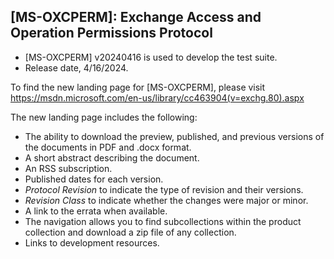 ## [MS-OXCPERM]: Exchange Access and Operation Permissions Protocol
- [MS-OXCPERM] v20240416 is used to develop the test suite. 
- Release date, 4/16/2024.

To find the new landing page for [MS-OXCPERM], please visit https://msdn.microsoft.com/en-us/library/cc463904(v=exchg.80).aspx

The new landing page includes the following:
- The ability to download the preview, published, and previous versions of the documents in PDF and .docx format.
- A short abstract describing the document.
- An RSS subscription.
- Published dates for each version.
- *Protocol Revision* to indicate the type of revision and their versions.
- *Revision Class* to indicate whether the changes were major or minor.
- A link to the errata when available.
- The navigation allows you to find subcollections within the product collection and download a zip file of any collection.
- Links to development resources.